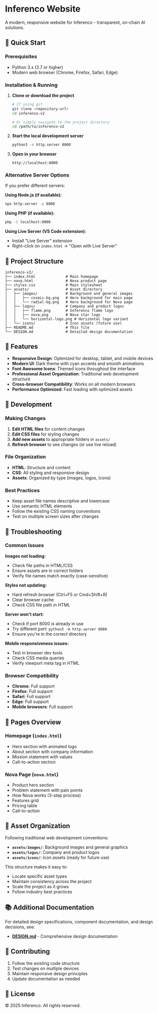 # Inferenco Website

A modern, responsive website for Inferenco - transparent, on-chain AI solutions.

## 🚀 Quick Start

### Prerequisites
- Python 3.x (3.7 or higher)
- Modern web browser (Chrome, Firefox, Safari, Edge)

### Installation & Running

1. **Clone or download the project**
   ```bash
   # If using git
   git clone <repository-url>
   cd inferenco-v2
   
   # Or simply navigate to the project directory
   cd /path/to/inferenco-v2
   ```

2. **Start the local development server**
   ```bash
   python3 -m http.server 8000
   ```

3. **Open in your browser**
   ```
   http://localhost:8000
   ```

### Alternative Server Options

If you prefer different servers:

**Using Node.js (if available):**
```bash
npx http-server -p 8000
```

**Using PHP (if available):**
```bash
php -S localhost:8000
```

**Using Live Server (VS Code extension):**
- Install "Live Server" extension
- Right-click on `index.html` → "Open with Live Server"

## 📁 Project Structure

```
inferenco-v2/
├── index.html              # Main homepage
├── nova.html               # Nova product page
├── styles.css              # Main stylesheet
├── assets/                 # Asset directory
│   ├── images/             # Background and general images
│   │   ├── cosmic-bg.png   # Hero background for main page
│   │   └── radial-bg.png   # Hero background for Nova page
│   ├── logos/              # Company and product logos
│   │   ├── flame.png       # Inferenco flame logo
│   │   ├── nova.png        # Nova star logo
│   │   └── horizontal-logo.png # Horizontal logo variant
│   └── icons/              # Icon assets (future use)
├── README.md               # This file
└── DESIGN.md               # Detailed design documentation
```

## 🎨 Features

- **Responsive Design**: Optimized for desktop, tablet, and mobile devices
- **Modern UI**: Dark theme with cyan accents and smooth animations
- **Font Awesome Icons**: Themed icons throughout the interface
- **Professional Asset Organization**: Traditional web development structure
- **Cross-browser Compatibility**: Works on all modern browsers
- **Performance Optimized**: Fast loading with optimized assets

## 🔧 Development

### Making Changes

1. **Edit HTML files** for content changes
2. **Edit CSS files** for styling changes
3. **Add new assets** to appropriate folders in `assets/`
4. **Refresh browser** to see changes (or use live reload)

### File Organization

- **HTML**: Structure and content
- **CSS**: All styling and responsive design
- **Assets**: Organized by type (images, logos, icons)

### Best Practices

- Keep asset file names descriptive and lowercase
- Use semantic HTML elements
- Follow the existing CSS naming conventions
- Test on multiple screen sizes after changes

## 🐛 Troubleshooting

### Common Issues

**Images not loading:**
- Check file paths in HTML/CSS
- Ensure assets are in correct folders
- Verify file names match exactly (case-sensitive)

**Styles not updating:**
- Hard refresh browser (Ctrl+F5 or Cmd+Shift+R)
- Clear browser cache
- Check CSS file path in HTML

**Server won't start:**
- Check if port 8000 is already in use
- Try different port: `python3 -m http.server 8080`
- Ensure you're in the correct directory

**Mobile responsiveness issues:**
- Test in browser dev tools
- Check CSS media queries
- Verify viewport meta tag in HTML

### Browser Compatibility

- **Chrome**: Full support
- **Firefox**: Full support
- **Safari**: Full support
- **Edge**: Full support
- **Mobile browsers**: Full support

## 📱 Pages Overview

### Homepage (`index.html`)
- Hero section with animated logo
- About section with company information
- Mission statement with values
- Call-to-action section

### Nova Page (`nova.html`)
- Product hero section
- Problem statement with pain points
- How Nova works (3-step process)
- Features grid
- Pricing table
- Call-to-action

## 🎯 Asset Organization

Following traditional web development conventions:

- **`assets/images/`**: Background images and general graphics
- **`assets/logos/`**: Company and product logos
- **`assets/icons/`**: Icon assets (ready for future use)

This structure makes it easy to:
- Locate specific asset types
- Maintain consistency across the project
- Scale the project as it grows
- Follow industry best practices

## 📚 Additional Documentation

For detailed design specifications, component documentation, and design decisions, see:
- **[DESIGN.md](./DESIGN.md)** - Comprehensive design documentation

## 🤝 Contributing

1. Follow the existing code structure
2. Test changes on multiple devices
3. Maintain responsive design principles
4. Update documentation as needed

## 📄 License

© 2025 Inferenco. All rights reserved.
